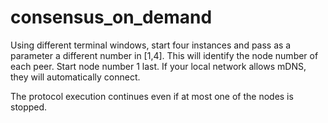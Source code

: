 # consensus_on_demand

Using different terminal windows, start four instances and pass as a parameter a different number in [1,4]. This will identify the node number of each peer. Start node number 1 last. If your local network allows mDNS, they will automatically connect. 

The protocol execution continues even if at most one of the nodes is stopped.
